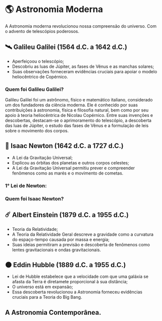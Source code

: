 # 🌎 Astronomia Moderna

A Astronomia moderna revolucionou nossa compreensão do universo. Com o advento de telescópios poderosos.

## 🛰️ Galileu Galilei (1564 d.C. a 1642 d.C.)

- Aperfeiçoou o telescópio;
- Descobriu as luas de Júpiter, as fases de Vênus e as manchas solares;
- Suas observações forneceram evidências cruciais para apoiar o modelo heliocêntrico de Copérnico. 

### Quem foi Galileu Galilei?

Galileu Galilei foi um astrônomo, físico e matemático italiano, considerado um dos fundadores da ciência moderna. Ele é conhecido por suas contribuições à astronomia, física e filosofia natural, bem como por seu apoio à teoria heliocêntrica de Nicolau Copérnico. Entre suas invenções e descobertas, destacam-se o aprimoramento do telescópio, a descoberta das luas de Júpiter, o estudo das fases de Vênus e a formulação de leis sobre o movimento dos corpos. 

## 🍎 Isaac Newton (1642 d.C. a 1727 d.C.)

- A Lei da Gravitação Universal;
- Explicou as órbitas dos planetas e outros corpos celestes;
- A Lei da Gravitação Universal permitiu prever e compreender fenômenos como as marés e o movimento de cometas.


### 1° Lei de Newton:

### Quem foi Isaac Newton?

## ☄️ Albert Einstein (1879 d.C. a 1955 d.C.)
 
- Teoria da Relatividade;
- A Teoria da Relatividade Geral descreve a gravidade como a curvatura do espaço-tempo causada por massa e energia;
- Suas ideias permitiram a previsão e descoberta de fenômenos como lentes gravitacionais e ondas gravitacionais.

## 🌑 Eddin Hubble (1889 d.C. a 1955 d.C.)

- Lei de Hubble estabelece que a velocidade com que uma galáxia se afasta da Terra é diretamete proporcional à sua distância;
- O universo está em expansão;
- Essa descoberta revolucionou a Astronomia forneceu evidências cruciais para a Teoria do Big Bang.

## A Astronomia Contemporânea.
